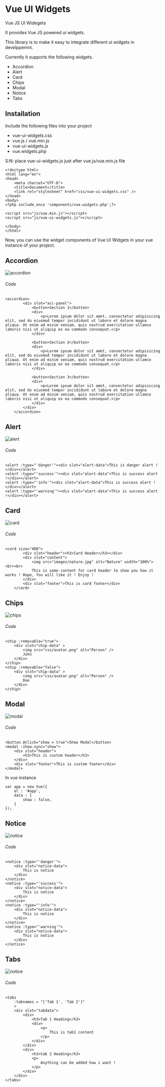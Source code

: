 # Vue UI Widgets
Vue JS UI Widegets

It provides Vue JS powered ui widgets.

This library is to make it easy to integrate different ui widgets in develppemnt.

Currently it supports the following widgets.

* Accordion
* Alert
* Card
* Chips
* Modal
* Notice
* Tabs

## Installation

Include the following files into your project

* vue-ui-widgets.css
* vue.js / vue.min.js
* vue-ui-widgets.js
* vue.widgets.php

S:N: place vue-ui-widgets.js just after vue.js/vue.min.js file 

````
<!doctype html>
<html lang="en">
<head>
    <meta charset="UTF-8">
    <title>Document</title>
    <link rel="stylesheet" href="css/vue-ui-widgets.css" />
</head>
<body>
<?php include_once 'components/vue.widgets.php';?>

<script src="js/vue.min.js"></script>
<script src="js/vue-ui-widgets.js"></script>

</body>
</html>

````


Now, you can use the widget components of Vue UI Widgets in your vue instance of your project.

## Accordion

![accordion](http://mithublue.github.io/images/vue-ui-widgets/accordion.png)

###### Code

```
<accordion>
        <div slot="acc-panel">
            <button>Section 1</button>
            <div>
                <p>Lorem ipsum dolor sit amet, consectetur adipisicing elit, sed do eiusmod tempor incididunt ut labore et dolore magna aliqua. Ut enim ad minim veniam, quis nostrud exercitation ullamco laboris nisi ut aliquip ex ea commodo consequat.</p>
            </div>

            <button>Section 2</button>
            <div>
                <p>Lorem ipsum dolor sit amet, consectetur adipisicing elit, sed do eiusmod tempor incididunt ut labore et dolore magna aliqua. Ut enim ad minim veniam, quis nostrud exercitation ullamco laboris nisi ut aliquip ex ea commodo consequat.</p>
            </div>

            <button>Section 3</button>
            <div>
                <p>Lorem ipsum dolor sit amet, consectetur adipisicing elit, sed do eiusmod tempor incididunt ut labore et dolore magna aliqua. Ut enim ad minim veniam, quis nostrud exercitation ullamco laboris nisi ut aliquip ex ea commodo consequat.</p>
            </div>
        </div>
    </accordion>
```

## Alert

![alert](http://mithublue.github.io/images/vue-ui-widgets/alert.png)

###### Code
```
<alert :type="'danger'"><div slot="alert-data">This is danger alert !</div></alert>
<alert :type="'success'"><div slot="alert-data">This is success alert !</div></alert>
<alert :type="'info'"><div slot="alert-data">This is success alert !</div></alert>
<alert :type="'warning'"><div slot="alert-data">This is success alert !</div></alert>
```

## Card

![card](http://mithublue.github.io/images/vue-ui-widgets/card.png)

###### Code
```
<card size="400">
        <div slot="header"><h3>Card Header</h3></div>
        <div slot="content">
            <img src="images/nature.jpg" alt="Nature" width="100%"><br><br>
            This is some content for card header to show you how it works ! Hope, You will like it ! Enjoy !
        </div>
        <div slot="footer">This is card footer</div>
    </card>
```

## Chips

![chips](http://mithublue.github.io/images/vue-ui-widgets/chip.png)

###### Code

```
<chip :removable="true">
    <div slot="chip-data" >
        <img src="css/avatar.png" alt="Person" />
        John
    </div>
</chip>
<chip :removable="false">
    <div slot="chip-data" >
        <img src="css/avatar.png" alt="Person" />
        Doe
    </div>
</chip>
```

## Modal

![modal](http://mithublue.github.io/images/vue-ui-widgets/modal.png)

###### Code

```
<button @click="show = true">Show Modal</button>
<modal :show.sync="show">
    <div slot="header">
        <h3>This is custom header</h3>
    </div>
    <div slot="footer">This is custom footer</div>
</modal>
```

In vue instance

```
var app = new Vue({
    el : '#app',
    data : {
        show : false,
    }
});
```

## Notice

![notice](http://mithublue.github.io/images/vue-ui-widgets/notice.png)

###### Code

```
<notice :type="'danger'">
    <div slot="notice-data">
        This is notice
    </div>
</notice>
<notice :type="'success'">
    <div slot="notice-data">
        This is notice
    </div>
</notice>
<notice :type="'info'">
    <div slot="notice-data">
        This is notice
    </div>
</notice>
<notice :type="'warning'">
    <div slot="notice-data">
        This is notice
    </div>
</notice>
```

## Tabs

![notice](http://mithublue.github.io/images/vue-ui-widgets/tabs.png)

###### Code
```
<tabs
    :tabnames = "['Tab 1', 'Tab 2']"
    >
    <div slot="tabdata">
        <div>
            <h3>Tab 1 Heading</h3>
            <div>
                <p>
                    This is tab1 content
                </p>
            </div>
        </div>
        <div>
            <h3>tab 2 Heading</h3>
            <p>
                Anything can be added how i want !
            </p>
        </div>
    </div>
</tabs>
```
